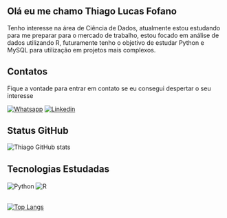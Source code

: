 ## Olá eu me chamo Thiago Lucas Fofano

Tenho interesse na área de Ciência de Dados, atualmente estou estudando para me preparar para o mercado de trabalho, estou focado em análise de dados utilizando R, futuramente tenho o objetivo de estudar Python e MySQL para utilização em projetos mais complexos.

## Contatos
Fique a vontade para entrar em contato se eu consegui despertar o seu interesse

[![Whatsapp](https://img.shields.io/badge/WhatsApp-25D366?style=for-the-badge&logo=whatsapp&logoColor=white)](https://wa.me/message/MZCQB3NDX7NJF1)
[![Linkedin](https://img.shields.io/badge/LinkedIn-0077B5?style=for-the-badge&logo=linkedin&logoColor=white)](https://www.linkedin.com/in/thiago-lucas-fofano-b78528202/)

## Status GitHub
![Thiago GitHub stats](https://github-readme-stats.vercel.app/api?username=devv-thiago&show_icons=true&theme=radical)

## Tecnologias Estudadas
<div style = "display: inline_block">
    <img align = "center" alt = "Python" src = "https://img.shields.io/badge/Python-3776AB?style=for-the-badge&logo=python&logoColor=white">
    <img align = "center" alt = "R" src = "https://img.shields.io/badge/R-276DC3?style=for-the-badge&logo=r&logoColor=white">
    <img align = "center" alt = "" src = "https://img.shields.io/badge/MySQL-00000F?style=for-the-badge&logo=mysql&logoColor=white">
</div>
<br/>

[![Top Langs](https://github-readme-stats.vercel.app/api/top-langs/?username=devv-thiago)](https://github.com/devv-thiago/github-readme-stats)

